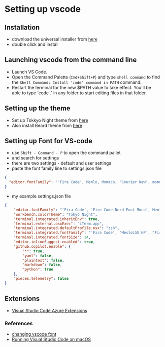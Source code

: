 # Setting up vscode

## Installation

- download the universal installer from [here](https://code.visualstudio.com/docs?dv=osx)
- double click and install

## Launching vscode from the command line

- Launch VS Code.
- Open the Command Palette (`Cmd+Shift+P`) and type `shell command` to find the `Shell Command: Install 'code' command in PATH` command.
- Restart the terminal for the new $PATH value to take effect. You'll be able to type 'code .' in any folder to start editing files in that folder.

## Setting up the theme
- Set up Tokkyo Night theme from [here](https://marketplace.visualstudio.com/items?itemName=enkia.tokyo-night)
- Also install Beard theme from [here](https://marketplace.visualstudio.com/items?itemName=BeardedBear.beardedtheme) 

## Setting up Font for VS-code

- use `Shift - Command - P` to open the command pallet 
- and search for settings 
- there are two settings - default and user settings
- paste the font family line to settings.json file

```json
{
  "editor.fontFamily": "'Fira Code', Menlo, Monaco, 'Courier New', monospace",
}
```

- my example settings.json file

```json
{
    "editor.fontFamily": "'Fira Code', 'Fire Code Nerd Font Mono', Menlo, Monaco, 'Courier New', monospace",
    "workbench.colorTheme": "Tokyo Night",
    "terminal.integrated.inheritEnv": true,
    "terminal.external.osxExec": "iTerm.app",
    "terminal.integrated.defaultProfile.osx": "zsh",
    "terminal.integrated.fontFamily": "'Fira Code', 'MesloLGS NF', 'Fire Code Nerd Font Mono'",
    "terminal.integrated.fontSize": 14,
    "editor.inlineSuggest.enabled": true,
    "github.copilot.enable": {
        "*": true,
        "yaml": false,
        "plaintext": false,
        "markdown": false,
        "python": true
    },
    "pieces.telemetry": false
}

```

## Extensions
- [Visual Studio Code Azure Extensions](https://code.visualstudio.com/docs/azure/extensions)

### References
- [changing vscode font](https://techstacker.com/change-vscode-code-font/)
- [Running Visual Studio Code on macOS](https://code.visualstudio.com/docs/setup/mac)
